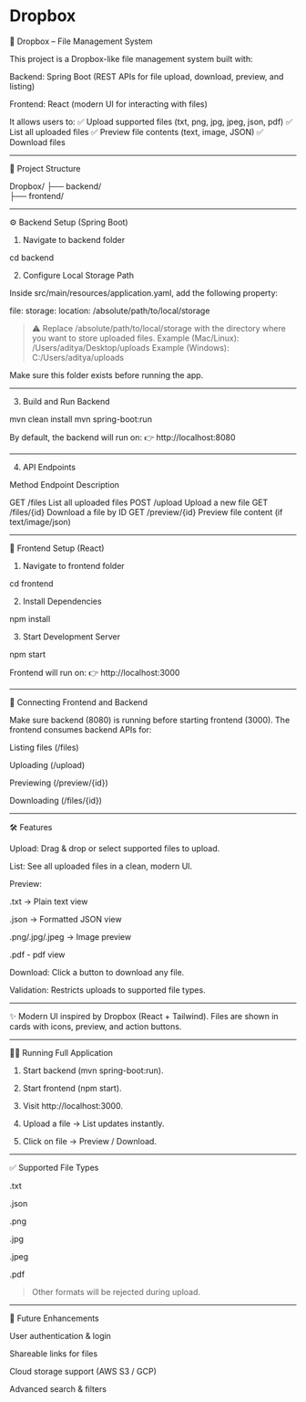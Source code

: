 # Dropbox

📂 Dropbox – File Management System

This project is a Dropbox-like file management system built with:

Backend: Spring Boot (REST APIs for file upload, download, preview, and listing)

Frontend: React (modern UI for interacting with files)


It allows users to:
✅ Upload supported files (txt, png, jpg, jpeg, json, pdf)
✅ List all uploaded files
✅ Preview file contents (text, image, JSON)
✅ Download files

---

🚀 Project Structure

Dropbox/
├── backend/       
├── frontend/

---

⚙️ Backend Setup (Spring Boot)

1. Navigate to backend folder

cd backend

2. Configure Local Storage Path

Inside src/main/resources/application.yaml, add the following property:

file:
  storage:
    location: /absolute/path/to/local/storage

> ⚠️ Replace /absolute/path/to/local/storage with the directory where you want to store uploaded files.
Example (Mac/Linux): /Users/aditya/Desktop/uploads
Example (Windows): C:/Users/aditya/uploads



Make sure this folder exists before running the app.


---

3. Build and Run Backend

mvn clean install
mvn spring-boot:run

By default, the backend will run on:
👉 http://localhost:8080


---

4. API Endpoints

Method	Endpoint	Description

GET	/files	List all uploaded files
POST	/upload	Upload a new file
GET	/files/{id}	Download a file by ID
GET	/preview/{id}	Preview file content (if text/image/json)



---

🎨 Frontend Setup (React)

1. Navigate to frontend folder

cd frontend

2. Install Dependencies

npm install

3. Start Development Server

npm start

Frontend will run on:
👉 http://localhost:3000


---

🔗 Connecting Frontend and Backend

Make sure backend (8080) is running before starting frontend (3000).
The frontend consumes backend APIs for:

Listing files (/files)

Uploading (/upload)

Previewing (/preview/{id})

Downloading (/files/{id})



---

🛠️ Features

Upload: Drag & drop or select supported files to upload.

List: See all uploaded files in a clean, modern UI.

Preview:

.txt → Plain text view

.json → Formatted JSON view

.png/.jpg/.jpeg → Image preview

.pdf - pdf view 


Download: Click a button to download any file.

Validation: Restricts uploads to supported file types.



---

✨ Modern UI inspired by Dropbox (React + Tailwind).
Files are shown in cards with icons, preview, and action buttons.


---

🏃‍♂️ Running Full Application

1. Start backend (mvn spring-boot:run).


2. Start frontend (npm start).


3. Visit http://localhost:3000.


4. Upload a file → List updates instantly.


5. Click on file → Preview / Download.




---

✅ Supported File Types

.txt

.json

.png

.jpg

.jpeg

.pdf

> Other formats will be rejected during upload.



---

🔮 Future Enhancements

User authentication & login

Shareable links for files

Cloud storage support (AWS S3 / GCP)

Advanced search & filters
